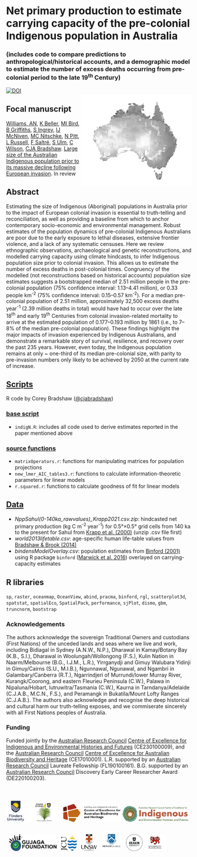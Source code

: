 # Net primary production to estimate carrying capacity of the pre-colonial Indigenous population in Australia
### (includes code to compare predictions to anthropological/historical accounts, and a demographic model to estimate the number of excess deaths occurring from pre-colonial period to the late 19<sup>th</sup> Century)
<img align="right" src="www/ausdensmap.jpg" width="300" style="margin-top: 20px">
<a href="https://zenodo.org/doi/10.5281/zenodo.13451032"><img src="https://zenodo.org/badge/DOI/10.5281/zenodo.13451032.svg" alt="DOI"></a>

## Focal manuscript
<a href="https://au.linkedin.com/in/alan-williams-7973a958">Williams, AN</a>, <a href="https://www.facebook.com/profile.php?id=100076324899510">K Beller</a>, <a href="https://portfolio.jcu.edu.au/researchers/michael.bird">MI Bird</a>, <a href="https://experts.deakin.edu.au/42085-billy-griffiths">B Griffiths</a>, <a href="https://www.unsw.edu.au/staff/shane-ingrey">S Ingrey</a>, <a href="https://research.monash.edu/en/persons/ian-mcniven">IJ McNiven</a>, <a href="https://www.flinders.edu.au/people/cody.nitschke">MC Nitschke</a>, <a href="https://au.linkedin.com/in/nick-pitt-772440ba">N Pitt</a>, <a href="https://research.monash.edu/en/persons/lynette-russell-am">L Russell</a>, <a href="https://www.flinders.edu.au/people/frederik.saltre">F Saltré</a>, <a href="https://portfolio.jcu.edu.au/researchers/sean.ulm/">S Ulm</a>, <a href="https://discover.utas.edu.au/Christopher.Wilson">C Wilson</a>, <a href="https://www.flinders.edu.au/people/corey.bradshaw">CJA Bradshaw</a>. <a href="">Large size of the Australian Indigenous population prior to its massive decline following European invasion</a>. In review

## Abstract
Estimating the size of Indigenous (Aboriginal) populations in Australia prior to the impact of European colonial invasion is essential to truth-telling and reconciliation, as well as providing a baseline from which to anchor contemporary socio-economic and environmental management. Robust estimates of the population dynamics of pre-colonial Indigenous Australians are poor due to the early exposure to lethal diseases, extensive frontier violence, and a lack of any systematic censuses. Here we review ethnographic observations, archaeological and genetic reconstructions, and modelled carrying capacity using climate hindcasts, to infer Indigenous population size prior to colonial invasion. This allows us to estimate the number of excess deaths in post-colonial times. Congruency of the modelled (not reconstructions based on historical accounts) population size estimates suggests a bootstrapped median of 2.51 million people in the pre-colonial population (75% confidence interval: 1.13–4.41 million), or 0.33 people km<sup>-2</sup> (75% confidence interval: 0.15–0.57 km<sup>-2</sup>). For a median pre-colonial population of 2.51 million, approximately 32,500 excess deaths year<sup>-1</sup> (2.39 million deaths in total) would have had to occur over the late 18<sup>th</sup> and early 19<sup>th</sup> Centuries from colonial invasion-related mortality to arrive at the estimated population of 0.177–0.193 million by 1861 (i.e., to 7–8% of the median pre-colonial population). These findings highlight the major impacts of invasion experienced by Indigenous Australians, and demonstrate a remarkable story of survival, resilience, and recovery over the past 235 years. However, even today, the Indigenous population remains at only ~ one-third of its median pre-colonial size, with parity to pre-invasion numbers only likely to be achieved by 2050 at the current rate of increase.


## <a href="https://github.com/cjabradshaw/AusIndigN/tree/main/scripts">Scripts</a>
R code by Corey Bradshaw (<a href="http://github.com/cjabradshaw">@cjabradshaw</a>)

### <a href="https://github.com/cjabradshaw/AusIndigN/tree/main/scripts">base script</a>
- <code>indigN.R</code>: includes all code used to derive estimates reported in the paper mentioned above

### <a href="https://github.com/cjabradshaw/AusIndigN/tree/main/scripts/source">source functions</a>
- <code>matrixOperators.r</code>: functions for manipulating matrices for population projections
- <code>new_lmer_AIC_tables3.r</code>: functions to calculate information-theoretic parameters for linear models
- <code>r.squared.r</code>: functions to calculate goodness of fit for linear models

## <a href="https://github.com/cjabradshaw/AusIndigN/tree/main/data">Data</a>
- <em>NppSahul(0-140ka_rawvalues)_Krapp2021.csv.zip</em>: hindcasted net primary production (kg C m<sup>-2</sup> year<sup>-1</sup>) for 0.5°×0.5° grid cells from 140 ka to the present for Sahul from <a href="http://doi.org/10.1038/s41597-021-01009-3">Krapp et al. (2000)</a> (unzip .csv file first)
- <em>world2013lifetable.csv</em>: age-specific human life-table values from <a href="http://doi.org/10.1073/pnas.1410465111">Bradshaw & Brook (2014)</a>
- <em>bindensModelOverlay.csv</em>: population estimates from <a href="https://www.ucpress.edu/books/constructing-frames-of-reference/paper">Binford (2001)</a> using R package <code>binford</code> (<a href="http://CRAN.R-project.org/package=binford">Marwick et al. 2016</a>) overlayed on carrying-capacity estimates

## R libraries
<code>sp</code>, <code>raster</code>, <code>oceanmap</code>, <code>OceanView</code>, <code>abind</code>, <code>pracma</code>, <code>binford</code>, <code>rgl</code>, <code>scatterplot3d</code>, <code>spatstat</code>, <code>spatialEco</code>, <code>SpatialPack</code>, <code>performance</code>, <code>sjPlot</code>, <code>dismo</code>, <code>gbm</code>, <code>truncnorm</code>, <code>bootstrap</code>

### Acknowledgements
The authors acknowledge the sovereign Traditional Owners and custodians (First Nations) of the unceded lands and seas where we live and work, including Bidiagal in Sydney (A.N.W., N.P.), Dharawal in Kamay/Botany Bay (K.B., S.I.), Dharawal in Woolungah/Wollongong (F.S.), Kulin Nation in Naarm/Melbourne (B.G., I.J.M., L.R.), Yirrganydji and Gimuy Walubara Yidinji in Gimuy/Cairns (S.U., M.I.B.), Ngunnawal, Ngunawal, and Ngambri in Galambary/Canberra (R.T.), Ngarrindjeri of Murrundi/lower Murray River, Kurangk/Coorong, and eastern Fleurieu Peninsula (C.W.), Palawa in Nipaluna/Hobart, lutruwitra/Tasmania (C.W.), Kaurna in Tarndanya/Adelaide (C.J.A.B., M.C.N., F.S.), and Peramangk in Bukatila/Mount Lofty Ranges (C.J.A.B.). The authors also acknowledge and recognise the deep historical and cultural harm our truth-telling exposes, and we commiserate sincerely with all First Nations peoples of Australia.

### Funding
Funded jointly by the <a href="http://www.arc.gov.au">Australian Research Council</a> <a href="http://ciehf.au">Centre of Excellence for Indigenous and Environmental Histories and Futures</a> (CE230100009), and the <a href="http://www.arc.gov.au">Australian Research Council</a> <a href="http://epicaustralia.org.au">Centre of Excellence for Australian Biodiversity and Heritage</a> (CE17010001). L.R. supported by an <a href="http://www.arc.gov.au">Australian Research Council</a> Laureate Fellowship (FL190100161). B.G. supported by an <a href="http://www.arc.gov.au">Australian Research Council</a> Discovery Early Career Researcher Award (DE220100203).<br>
<br>
<p><a href="https://www.flinders.edu.au"><img align="bottom-left" src="www/Flinders_University_Logo_Stacked_RGB_Master.jpg" alt="Flinders University" height="60" style="margin-top: 20px"></a> <a href="https://globalecologyflinders.com"><img align="bottom-left" src="www/GEL Logo Kaurna New Transp.png" alt="GEL logo" height="55" style="margin-top: 20px"></a> <a href="https://epicaustralia.org.au"><img align="bottom-left" src="www/CabahFCL.cropped.jpg" alt="CABAH" height="50" style="margin-top: 20px"></a> <a href="https://ciehf.au/"><img align="bottom-left" src="www/CIEHF_Logo_Email_Version Transparent.png" alt="CIEHF" height="45" style="margin-top: 20px"></a> &nbsp; <a href="https://www.facebook.com/profile.php?id=100076324899510"><img align="bottom-left" src="www/GujagaFoundation.png" alt="Gujaga Foundation" height="45" style="margin-top: 20px"></a> &nbsp; <a href="https://www.jcu.edu.au/"><img align="bottom-left" src="www/JCULogo.webp" alt="James Cook University" height="45" style="margin-top: 20px"></a> &nbsp; <a href="https://www.unsw.edu.au/"><img align="bottom-left" src="www/UNSWLogo.png" alt="UNSW" height="45" style="margin-top: 20px"></a> &nbsp; <a href="https://www.monash.edu/"><img align="bottom-left" src="www/MonashLogo.webp" alt="Monash University" height="55" style="margin-top: 20px"></a> &nbsp; <a href="https://www.deakin.edu/"><img align="bottom-left" src="www/DeakinULogo.svg" alt="Deakin University" height="45" style="margin-top: 20px"></a> <a href="https://www.utas.edu/"><img align="bottom-left" src="www/UTASLogo.webp" alt="University of Tasmania" height="45" style="margin-top: 20px"></a></p>
